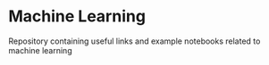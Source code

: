 # Machine Learning

Repository containing useful links and example notebooks related to machine learning
